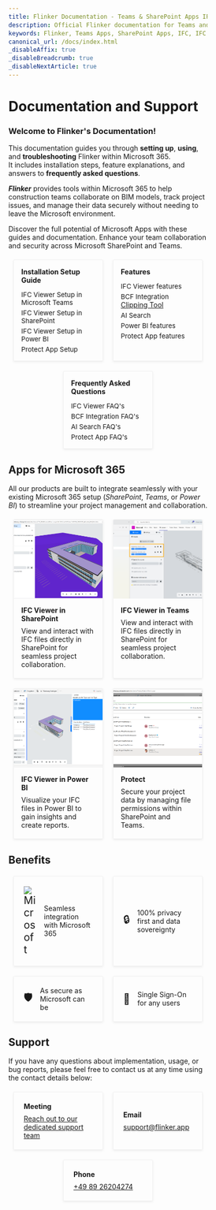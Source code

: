 ```yaml
---
title: Flinker Documentation - Teams & SharePoint Apps IFC Viewer & Permissions Management
description: Official Flinker documentation for Teams and SharePoint apps. Learn how to use the IFC Viewer for BIM files and manage sharing and permissions with our comprehensive guides.
keywords: Flinker, Teams Apps, SharePoint Apps, IFC, IFC Viewer, BIM Viewer, Sharing Permissions, Permissions Management, Documentation, IFC GPT, IFC Microsoft, AI, PowerBI, Power Automate
canonical_url: /docs/index.html
_disableAffix: true
_disableBreadcrumb: true
_disableNextArticle: true
---
```


<style>

  /* Reset box-sizing for consistency */
  * {
    box-sizing: border-box;
  }

  /* Container for the vertical cards */
  .vertical-card-container,
  .horizontal-card-container,
  .benefits-container {
    display: flex;
    flex-wrap: wrap;
    justify-content: center; /* Center the cards */
    gap: 20px; /* Space between cards */
    margin: 20px 0;
    align-items: stretch;
    width: 100%; /* Ensure full width within wrapper */
  }

  /* Individual vertical card styling */
  .vertical-card,
  .horizontal-card,
  .benefit-item {
    flex: 1 1 calc(33.333% - 20px); /* Three cards per row */
    max-width: calc(33.333% - 20px);
    border: 1px solid #e1e1e16e;
    border-radius: 2px; /* Smaller border radius */
    text-align: left;
    color: inherit;
    box-shadow: 0 2px 4px rgba(100, 100, 100, 0.1);
    transition: transform 0.2s, box-shadow 0.2s;
    display: flex;
    flex-direction: column;
    text-decoration: none; /* Remove underline for links */
  }

  /* Image styling for vertical cards */
  .vertical-card img,
  .horizontal-card img {
    width: 100%;
    height: 160px; /* Fixed height for images */
    object-fit: cover;
    border-top-left-radius: 2px; /* Match smaller border radius */
    border-top-right-radius: 2px;
  }

  /* Card content for vertical cards */
  .vertical-card-content,
  .horizontal-card-content {
    padding: 15px;
    flex: 1;
    display: flex;
    flex-direction: column;
  }

  /* Card title */
  .card-title {
    font-size: 1em; /* Smaller font size */
    margin-bottom: 8px;
    margin-top: 0;
  }

  /* Card description */
  .card-description {
    flex-grow: 1;
    margin: 0;
    margin-bottom: 4px;
  }

  /* Links within cards */
  .card-link {
    text-decoration: none;
    margin-top: 5px;
    font-size: 0.95em;
  }

  .card-link:hover {
    text-decoration: underline;
  }

  /* Benefits Item Specific */
  .benefit-item {
    align-items: center;
    flex-direction: row;
    padding: 20px;
  }

  .benefit-icon {
    font-size: 1.5em;
    margin-right: 15px;
    display: flex;
    align-items: center;
    justify-content: center;
  }

  .benefit-text {
    font-size: 1em;
  }

  /* Responsive Design */
  @media (max-width: 1200px) {
    .vertical-card,
    .horizontal-card,
    .benefit-item {
      flex: 1 1 calc(50% - 20px); /* Two cards per row */
      max-width: calc(50% - 20px);
    }
  }

  @media (max-width: 768px) {
    .vertical-card,
    .horizontal-card,
    .benefit-item {
      flex: 1 1 100%; /* Single card per row */
      max-width: 100%;
    }

    .horizontal-card {
      flex-direction: column;
      align-items: center;
    }

    .horizontal-card img {
      margin-right: 0;
      margin-bottom: 10px;
    }

    .horizontal-card-content {
      text-align: center;
    }

    .benefit-item {
      flex-direction: column;
      text-align: center;
    }

    .benefit-icon {
      margin-right: 0;
      margin-bottom: 10px;
    }
  }
</style>

# Documentation and Support

### Welcome to Flinker's Documentation!<br>
This documentation guides you through **setting up**, **using**, and **troubleshooting** Flinker within Microsoft 365.<br> 
It includes installation steps, feature explanations, and answers to **frequently asked questions**.

**_Flinker_** provides tools within Microsoft 365 to help construction teams collaborate on BIM models, track project issues, and manage their data securely without needing to leave the Microsoft environment.

Discover the full potential of Microsoft Apps with these guides and documentation. Enhance your team collaboration and security across Microsoft SharePoint and Teams.

<!-- Vertical Cards -->
<div class="vertical-card-container">
  <div class="vertical-card">
    <div class="vertical-card-content">
      <h3 class="card-title">Installation Setup Guide</h3>
      <a href="/docs/setting-up-the-ifc-viewer-in-microsoft-teams.html" class="card-link">IFC Viewer Setup in Microsoft Teams</a>
      <a href="/docs/viewer-app-installation-with-admin-approval.html" class="card-link">IFC Viewer Setup in SharePoint</a>
      <a href="/docs/ifc-viewer-installation-for-power-bi.html" class="card-link">IFC Viewer Setup in Power BI</a>
      <a href="/docs/installation.html" class="card-link">Protect App Setup</a>
    </div>
  </div>
  <div class="vertical-card">
    <div class="vertical-card-content">
      <h3 class="card-title">Features</h3>
      <a href="/docs/ifc-viewer.html" class="card-link">IFC Viewer features</a>
      <a href="/docs/ifc-bcf.html" class="card-link">BCF Integration</a>
      <a href="/docs/faq-ifc-viewer.html"card-link">Clipping Tool</a>
      <a href="/docs/ai-search.html" class="card-link">AI Search</a>
      <a href="/docs/ifc-power-bi.html" class="card-link">Power BI features</a>
      <a href="/docs/share-features.html" class="card-link">Protect App features</a>
    </div>
  </div>
  <div class="vertical-card">
    <div class="vertical-card-content">
      <h3 class="card-title">Frequently Asked Questions</h3>
      <a href="/docs/faq-ifc-viewer.html" class="card-link">IFC Viewer FAQ's</a>
      <a href="/docs/ifc-bcf.html" class="card-link">BCF Integration FAQ's</a>
      <a href="/docs/ai-search.html" class="card-link">AI Search FAQ's</a>
      <a href="/docs/faq-share-app-for-microsoft-sharepoint.html" class="card-link">Protect App FAQ's</a>
    </div>
  </div>  
</div>

## Apps for Microsoft 365
All our products are built to integrate seamlessly with your existing Microsoft 365 setup (*SharePoint*, *Teams*, or *Power BI*) to streamline your project management and collaboration.

<!-- Horizontal Cards -->
<div class="horizontal-card-container"> 
  <a href="/docs/viewer-app-installation-with-admin-approval.html" class="horizontal-card">
    <img 
      src="/_media/sharepoint-document-library-view-ifc-file.png" 
      alt="IFC Viewer">
    <div class="horizontal-card-content">
      <h3 class="card-title">IFC Viewer in SharePoint</h3>
      <p class="card-description">View and interact with IFC files directly in SharePoint for seamless project collaboration.</p>
    </div>
  </a>
  <a href="/docs/setting-up-the-ifc-viewer-in-microsoft-teams.html" class="horizontal-card">
    <img 
      src="/_media/teams-apps-ifc-viewer-ifc-files-from-settings-load-automatically.png" 
      alt="IFC Viewer in Teams">
    <div class="horizontal-card-content">
      <h3 class="card-title">IFC Viewer in Teams</h3>
      <p class="card-description">View and interact with IFC files directly in SharePoint for seamless project collaboration.</p>
    </div>
  </a>
  <a href="/docs/ifc-power-bi.html" class="horizontal-card">
    <img 
      src="/_media/ifc-viewer-app-microsoft-power-bi-in-microsoft-appsource-store.png" 
      alt="IFC Viewer in Teams">
    <div class="horizontal-card-content">
      <h3 class="card-title">IFC Viewer in Power BI</h3>
      <p class="card-description">Visualize your IFC files in Power BI to gain insights and create reports.</p>
    </div>
  </a>
  <a href="/docs/share-features.html" class="horizontal-card">
    <img 
      src="/_media/list-permissions-in-share-app.png" 
      alt="Share">
    <div class="horizontal-card-content">
      <h3 class="card-title">Protect</h3>
      <p class="card-description">Secure your project data by managing file permissions within SharePoint and Teams.</p>
    </div>
  </a>
</div>

## Benefits

<div class="benefits-container">
  <div class="benefit-item">
    <span class="benefit-icon">
      <img src="https://upload.wikimedia.org/wikipedia/commons/thumb/4/44/Microsoft_logo.svg/240px-Microsoft_logo.svg.png" alt="Microsoft" width="26" height="auto" style="max-width: unset;">
    </span>
    <span class="benefit-text">Seamless integration with Microsoft 365</span>
  </div>
  <div class="benefit-item">
    <span class="benefit-icon">🔒</span>
    <span class="benefit-text">100% privacy first and data sovereignty</span>
  </div>
  <div class="benefit-item">
    <span class="benefit-icon">🛡️</span>
    <span class="benefit-text">As secure as Microsoft can be</span>
  </div>
  <div class="benefit-item">
    <span class="benefit-icon">🔑</span>
    <span class="benefit-text">Single Sign-On for any users</span>
  </div>

</div>

## Support

If you have any questions about implementation, usage, or bug reports, please feel free to contact us at any time using the contact details below:

<!-- Benefits Container for Contact Information -->
<div class="benefits-container">
  <div class="benefit-item">
    <span class="benefit-text">
      <h3 class="card-title">Meeting</h3>
      <a href="https://outlook.office365.com/book/SupportConsultingonlinemeeting@flinker.app/" class="contact-link">Reach out to our dedicated support team</a>
    </span>
  </div>
  <div class="benefit-item">
    <span class="benefit-text">
      <h3 class="card-title">Email</h3>
      <a href="mailto:support@flinker.app" class="contact-link">support@flinker.app</a>
    </span>
  </div>
  <div class="benefit-item">
    <span class="benefit-text">
      <h3 class="card-title">Phone</h3>
      <a href="tel:+498926204274" class="contact-link">+49 89 26204274</a>
    </span>
  </div>
</div>
